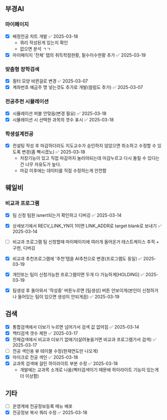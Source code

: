
## 부경AI
### 마이페이지
- [x] 배정전공 차트 개발 ✅ 2025-03-18
	- 쿼리 작성된게 있는지 확인
	- 없으면 분석 ㄱㄱ
- [x] 마이페이지 '전체' 탭의 취득학점현황, 필수이수현황 추가 ✅ 2025-03-19

### 맞춤형 장학검색
- [x] 필터 모양 바뀐걸로 변경 ✅ 2025-03-07
- [x] 계좌번호 예금주 명 넣는것도 추가로 개발(컬럼도 추가) ✅ 2025-03-07

### 전공추천 시뮬레이션
- [x] 시뮬레이션 퍼블 안맞음(변경 필요) ✅ 2025-03-18
- [x] 시뮬레이션 시 선택한 과목의 갯수 표시 ✅ 2025-03-18

### 학생설계전공
- [x] 컨설팅 작성 후 마감하더라도 지도교수가 승인하지 않았으면 취소하고 수정할 수 있도록 변경(좀 빡시겠노) ✅ 2025-03-18
	- 저장기능이 있고 직접 마감까지 눌러야되는데 마감누르고 다시 돌릴 수 있다는건 너무 자유도가 높다.
	- 마감 이후에는 데이터를 직접 수정하는게 안전함

## 웨일비

### 비교과 프로그램
- [x] 팀 신청 팀원 isnert되는거 확인하고 디버깅 ✅ 2025-03-14
- [x] 상세보기에서 RECV_LINK_YN이 1이면 LINK_ADDR로 target blank로 보내기 ✅ 2025-03-14
- [ ] 비교과 프로그램 팀 신청할때 마이페이지에 여러개 들어온거 테스트케이스 추적 + 구현, 디버깅
- [x] 비교과 추천프로그램에 '추천'탭을 AI추천으로 변경(프로그램도 동일) ✅ 2025-03-19
- [x] 개인또는 팀이 신청가능한 프로그램이면 두개 다 가능하게\[HOLDING\] ✅ 2025-03-19
- [x] 팀생성 후 돌아와서 '작성중' 버튼누르면 \[팀생성\] 버튼 안보이게(본인이 신청하거나 들어있는 팀이 있으면 생성이 안되게끔) ✅ 2025-03-19


## 검색

- [x] 통합검색에서 더보기 누르면 넘어가서 검색 값 없어짐 ✅ 2025-03-14
- [x] 백터검색 갯수 제한 ✅ 2025-03-17
- [x] 전체검색에서 비교과 더보기 없애기(살려놓을거면 비교과 프로그램가서 검색) ✅ 2025-03-17
- [ ] 전공 색인용 뷰 테이블 수정(현재연도만 나오게)
- [x] 마이크로 전공 색인 ✅ 2025-03-18
- [x] 교과목 검색에 걸린 하이라이트 부분 수정 ✅ 2025-03-18
	- 개발에는 교과목 소개로 나옴(벡터검색이기 때문에 하이라이트 기능이 있는게 더 이상함)



## 기타
 - [ ] 운영계에 전공정보등록 메뉴 배포
 - [x] 전공정보 복사 쿼리 수정 ✅ 2025-03-18